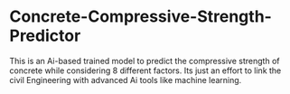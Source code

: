 # Concrete-Compressive-Strength-Predictor
This is an Ai-based trained model to predict the compressive strength of concrete while considering 8 different factors. Its just an effort to link the civil Engineering with advanced Ai tools like machine learning.
